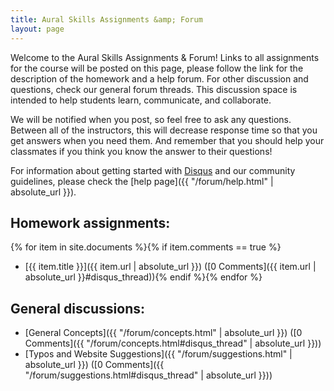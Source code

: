 ```yaml
---
title: Aural Skills Assignments &amp; Forum
layout: page
---
```


Welcome to the Aural Skills Assignments & Forum! 
Links to all assignments for the course will be posted on this page, please follow the link for the description of the homework and a help forum.
For other discussion and questions, check our general forum threads.
This discussion space is intended to help students learn, communicate, and collaborate.

We will be notified when you post, so feel free to ask any questions. 
Between all of the instructors, this will decrease response time so that you get answers when you need them. 
And remember that you should help your classmates if you think you know the answer to their questions!

For information about getting started with [Disqus](https://disqus.com/) and our community guidelines, please check the [help page]({{ "/forum/help.html" | absolute_url }}).

## Homework assignments:

{% for item in site.documents %}{% if item.comments == true %}
- [{{ item.title }}]({{ item.url | absolute_url }}) ([0 Comments]({{ item.url | absolute_url }}#disqus_thread)){% endif %}{% endfor %}

## General discussions:

- [General Concepts]({{ "/forum/concepts.html" | absolute_url }}) ([0 Comments]({{ "/forum/concepts.html#disqus_thread" | absolute_url }}))
- [Typos and Website Suggestions]({{ "/forum/suggestions.html" | absolute_url }}) ([0 Comments]({{ "/forum/suggestions.html#disqus_thread" | absolute_url }}))

<script id="dsq-count-scr" src="//intmus.disqus.com/count.js" async></script>
